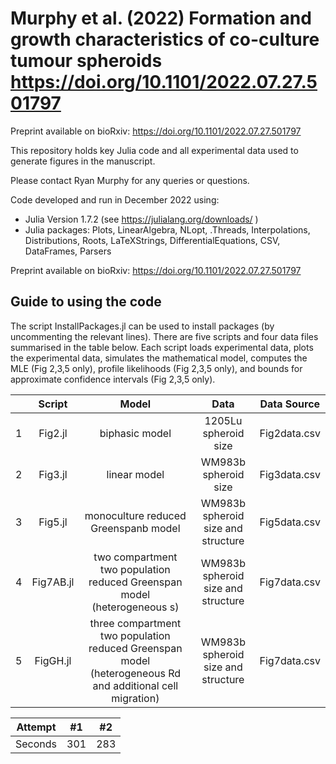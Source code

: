 # Murphy et al. (2022) Formation and growth characteristics of co-culture tumour spheroids https://doi.org/10.1101/2022.07.27.501797 

Preprint available on bioRxiv: https://doi.org/10.1101/2022.07.27.501797 


This repository holds key Julia code and all experimental data used to generate figures in the manuscript.

Please contact Ryan Murphy for any queries or questions.

Code developed and run in December 2022 using:

- Julia Version  1.7.2 (see https://julialang.org/downloads/ )
- Julia packages: Plots, LinearAlgebra, NLopt, .Threads, Interpolations, Distributions, Roots, LaTeXStrings, DifferentialEquations, CSV, DataFrames, Parsers


Preprint available on bioRxiv: https://doi.org/10.1101/2022.07.27.501797 

## Guide to using the code
The script InstallPackages.jl can be used to install packages (by uncommenting the relevant lines). There are five scripts and four data files summarised in the table below. Each script loads experimental data, plots the experimental data, simulates the mathematical model, computes the MLE (Fig 2,3,5 only), profile likelihoods (Fig 2,3,5 only), and bounds for approximate confidence intervals (Fig 2,3,5 only).



| | Script        | Model           | Data  | Data Source |
| :---:   | :---: | :---: |:---: |:---: |
|1| Fig2.jl    |biphasic model | 1205Lu  spheroid size  | Fig2data.csv |
|2| Fig3.jl      | linear model      |   WM983b spheroid size   |  Fig3data.csv|
|3|  Fig5.jl |  monoculture reduced Greenspanb model     |   WM983b spheroid size and structure  | Fig5data.csv|
|4| Fig7AB.jl  | two compartment two population reduced Greenspan model (heterogeneous s)    |    WM983b spheroid size and structure |  Fig7data.csv|
|5| FigGH.jl | three compartment two population reduced Greenspan model (heterogeneous Rd and additional cell migration)       |   WM983b spheroid size and structure | Fig7data.csv|****

| Attempt | #1    | #2    |
| :---:   | :---: | :---: |
| Seconds | 301   | 283   |****

